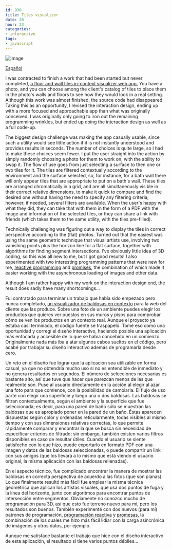 ```yaml
---
id: 830
title: Tiles visualizer
date: 26
hour: 23
categories:
- interactive
tags:
- javascript
---
```


![image](http://blog.agj.cl/wp-content/uploads/2013/10/cordilleravis.jpg "Cordillera Vis")

[Español](http://blog.agj.cl/2013/10/tiles-visualizer/#language)

I was contracted to finish a work that had been started but never completed, [a floor and wall tiles in-context visualizer web app.](http://www.cordillera.cl/flash.php) You have a photo, and you can choose among the client's catalog of tiles to place them in the photo's walls and floors to see how they would look in a real setting. Although this work was almost finished, the source code had disappeared. Taking this as an opportunity, I revised the interaction design, ending up with a more focused and approachable app than what was originally conceived. I was originally only going to iron out the remaining programming wrinkles, but ended up doing the interaction design as well as a full code-up.

The biggest design challenge was making the app casually usable, since such a utility would see little action if it is not instantly understood and provides results in seconds. The number of choices is quite large, so I had to make these choices seem fewer. I put the user straight into the action by simply randomly choosing a photo for them to work on, with the ability to swap it. The flow of use goes from just selecting a surface to then one or two tiles for it. The tiles are filtered contextually according to the environment and the surface selected, so, for instance, for a bath wall there will only appear tiles that are appropriate to put on a bath's wall. These tiles are arranged chromatically in a grid, and are all simultaneously visible in their correct relative dimensions, to make it quick to compare and find the desired one without having the need to specify any filtering criteria; however, if needed, several filters are available. When the user's happy with what they did, they can take that with them in the form of a PDF with the image and information of the selected tiles, or they can share a link with friends (which takes them to the same utility, with the tiles pre-filled).

Technically challenging was figuring out a way to display the tiles in correct perspective according to the (flat) photos. Turned out that the easiest was using the same geometric technique that visual artists use, involving two vanishing points plus the horizon line for a flat surface, together with algorithms for finding segment intersections. I've obviously little idea of 3D coding, so this was all new to me, but I got good results! I also experimented with two interesting programming patterns that were new for me, [reactive programming](http://en.wikipedia.org/wiki/Reactive_programming) and [promises,](http://domenic.me/2012/10/14/youre-missing-the-point-of-promises/) the combination of which made it easier working with the asynchronous loading of images and other data.

Although I am rather happy with my work on the interaction design end, the result does sadly have many shortcomings...<!-- more -->

<language-break />

Fui contratado para terminar un trabajo que había sido empezado pero nunca completado, [un visualizador de baldosas en contexto](http://www.cordillera.cl/flash.php) para la web del cliente que las produce. Sobre una foto de un ambiente puedes elegir los productos que quieres ver puestos en sus muros y pisos para comprobar cómo se ven los productos en un contexto real. Aunque el proyecto ya estaba casi terminado, el código fuente se traspapeló. Tomé eso como una oportunidad y corregí el diseño interactivo, haciendo posible una aplicación más enfocada y accesible de lo que se había concebido en un comienzo. Originalmente nada más iba a atar algunos cabos sueltos en el código, pero acabé por trabajar su diseño interactivo además de programarla desde cero.

Un reto en el diseño fue lograr que la aplicación sea utilizable en forma casual, ya que no obtendría mucho uso si no es entendible de inmediato y no genera resultados en segundos. El número de selecciones necesarias es bastante alto, así que tuve que hacer que parezcan menos de las que realmente son. Puse al usuario directamente en la acción al elegir al azar una foto para que comience, con la posibilidad de cambiarla. El flujo de uso parte con elegir una superficie y luego una o dos baldosas. Las baldosas se filtran contextualmente, según el ambiente y la superficie que fue seleccionada; es decir, para una pared de baño sólo se muestran las baldosas que es apropiado poner en la pared de un baño. Éstas aparecen dispuestas según color y ordenadas reticularmente, todas visibles al mismo tiempo y con sus dimensiones relativas correctas, lo que permite rápidamente comparar y encontrar la que se busca sin necesidad de especificar criterios de filtrado; sin embargo, también existen varios filtros disponibles en caso de resultar útiles. Cuando el usuario se siente satisfecho con lo que hizo, puede exportarlo en formato PDF con una imagen y datos de las baldosas seleccionadas, o puede compartir un link con sus amigos (que los llevará a lo mismo que está viendo el usuario original, la misma aplicación con las baldosas rellenadas).

En el aspecto técnico, fue complicado encontrar la manera de mostrar las baldosas en correcta perspectiva de acuerdo a las fotos (que son planas). Lo que finalmente resultó más fácil fue emplear la misma técnica geométrica que aplican los artistas visuales, que usa dos puntos de fuga y la línea del horizonte, junto con algoritmos para encontrar puntos de intersección entre segmentos. Obviamente no conozco mucho de programación para 3D, así que esto fue terreno nuevo para mí, pero los resultados son buenos. También experimenté con dos nuevos (para mí) patrones de programación, [programación reactiva](http://en.wikipedia.org/wiki/Reactive_programming) y [promesas](http://domenic.me/2012/10/14/youre-missing-the-point-of-promises/), la combinación de los cuales me hizo más fácil lidiar con la carga asincrónica de imágenes y otros datos, por ejemplo.

Aunque me satisface bastante el trabajo que hice con el diseño interactivo de esta aplicación, el resultado sí tiene varios puntos débiles...
